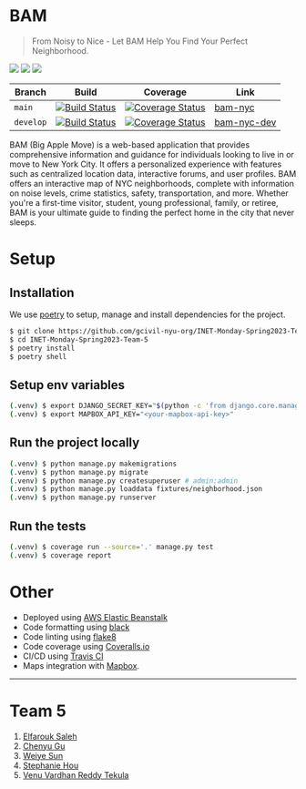 # BAM

> From Noisy to Nice - Let BAM Help You Find Your Perfect Neighborhood.

![](https://img.shields.io/badge/python-3.7-blue) ![](https://img.shields.io/badge/code%20style-black-black) ![](https://img.shields.io/badge/linter-flake8-orange)

| Branch | Build | Coverage | Link |
|---|---|---|---|
| `main` | [![Build Status](https://app.travis-ci.com/gcivil-nyu-org/INET-Monday-Spring2023-Team-5.svg?branch=main&kill_cache=1)](https://app.travis-ci.com/gcivil-nyu-org/INET-Monday-Spring2023-Team-5) | <a href='https://coveralls.io/github/gcivil-nyu-org/INET-Monday-Spring2023-Team-5?branch=main'><img src='https://coveralls.io/repos/github/gcivil-nyu-org/INET-Monday-Spring2023-Team-5/badge.svg?branch=main' alt='Coverage Status' /></a> | [bam-nyc](http://bam-nyc.us-west-2.elasticbeanstalk.com/) |
| `develop` | [![Build Status](https://app.travis-ci.com/gcivil-nyu-org/INET-Monday-Spring2023-Team-5.svg?branch=develop&kill_cache=1)](https://app.travis-ci.com/gcivil-nyu-org/INET-Monday-Spring2023-Team-5) | <a href='https://coveralls.io/github/gcivil-nyu-org/INET-Monday-Spring2023-Team-5?branch=develop'><img src='https://coveralls.io/repos/github/gcivil-nyu-org/INET-Monday-Spring2023-Team-5/badge.svg?branch=develop' alt='Coverage Status' /> | [bam-nyc-dev](http://bam-nyc.eba-jiz96x3d.us-west-2.elasticbeanstalk.com/) |


BAM (Big Apple Move) is a web-based application that provides comprehensive information and guidance for individuals looking to live in or move to New York City. It offers a personalized experience with features such as centralized location data, interactive forums, and user profiles. BAM offers an interactive map of NYC neighborhoods, complete with information on noise levels, crime statistics, safety, transportation, and more. Whether you're a first-time visitor, student, young professional, family, or retiree, BAM is your ultimate guide to finding the perfect home in the city that never sleeps.


# Setup

## Installation

We use [poetry](https://python-poetry.org/) to setup, manage and install dependencies for the project.

```bash
$ git clone https://github.com/gcivil-nyu-org/INET-Monday-Spring2023-Team-5/
$ cd INET-Monday-Spring2023-Team-5
$ poetry install
$ poetry shell
```

## Setup env variables
```bash
(.venv) $ export DJANGO_SECRET_KEY="$(python -c 'from django.core.management.utils import get_random_secret_key; print(get_random_secret_key())')"
(.venv) $ export MAPBOX_API_KEY="<your-mapbox-api-key>"
```

## Run the project locally
```bash
(.venv) $ python manage.py makemigrations
(.venv) $ python manage.py migrate
(.venv) $ python manage.py createsuperuser # admin:admin
(.venv) $ python manage.py loaddata fixtures/neighborhood.json
(.venv) $ python manage.py runserver
```

## Run the tests
```bash
(.venv) $ coverage run --source='.' manage.py test
(.venv) $ coverage report
```


# Other
- Deployed using [AWS Elastic Beanstalk](https://aws.amazon.com/elasticbeanstalk/)
- Code formatting using [black](https://black.readthedocs.io/en/stable/)
- Code linting using [flake8](https://flake8.pycqa.org/en/latest/)
- Code coverage using [Coveralls.io](https://coveralls.io/)
- CI/CD using [Travis CI](https://www.travis-ci.com/)
- Maps integration with [Mapbox](https://www.mapbox.com/).

---

# Team 5
1. [Elfarouk Saleh](https://github.com/AlfaroukSaleh)
2. [Chenyu Gu](https://github.com/moringspeaker)
3. [Weiye Sun](https://github.com/ws2309nyu)
4. [Stephanie Hou](https://github.com/StephanieHou)
5. [Venu Vardhan Reddy Tekula](https://github.com/vchrombie)
